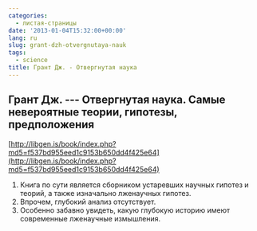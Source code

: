 ```yaml
---
categories:
  - листая-страницы
date: '2013-01-04T15:32:00+00:00'
lang: ru
slug: grant-dzh-otvergnutaya-nauk
tags:
  - science
title: Грант Дж. - Отвергнутая наука
---
```



## Грант Дж. --- Отвергнутая наука. Самые невероятные теории, гипотезы, предположения ##

[http://libgen.is/book/index.php?md5=f537bd955eed1c9153b650dd4f425e64](http://libgen.is/book/index.php?md5=f537bd955eed1c9153b650dd4f425e64)

1. Книга по сути является сборником устаревших научных гипотез и теорий, а также изначально лженаучных гипотез. 
2. Впрочем, глубокий анализ отсутствует.
3. Особенно забавно увидеть, какую глубокую историю имеют современные лженаучные измышления.